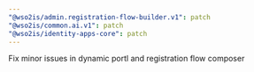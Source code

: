 ```yaml
---
"@wso2is/admin.registration-flow-builder.v1": patch
"@wso2is/common.ai.v1": patch
"@wso2is/identity-apps-core": patch
---
```


Fix minor issues in dynamic portl and registration flow composer
